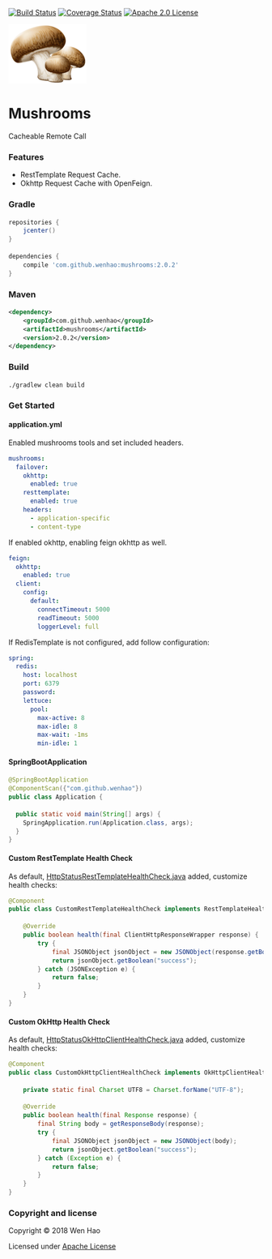 [![Build Status](https://travis-ci.com/wenhao/mushrooms.svg?branch=master)](https://travis-ci.com/wenhao/mushrooms)
[![Coverage Status](https://coveralls.io/repos/github/wenhao/mushrooms/badge.svg?branch=master)](https://coveralls.io/github/wenhao/mushrooms?branch=master)
[![Apache 2.0 License](https://img.shields.io/badge/license-Apache%202-blue.svg)](https://www.apache.org/licenses/LICENSE-2.0.txt)

![Mushrooms][logo]

# Mushrooms

Cacheable Remote Call

### Features

* RestTemplate Request Cache.
* Okhttp Request Cache with OpenFeign.

### Gradle

```groovy
repositories {
    jcenter()
}

dependencies {
    compile 'com.github.wenhao:mushrooms:2.0.2'
}
```

### Maven

```xml
<dependency>
    <groupId>com.github.wenhao</groupId>
    <artifactId>mushrooms</artifactId>
    <version>2.0.2</version>
</dependency>
```

### Build

```
./gradlew clean build
```

### Get Started

#### application.yml

Enabled mushrooms tools and set included headers.

```yaml
mushrooms:
  failover:
    okhttp:
      enabled: true
    resttemplate:
      enabled: true
    headers:
      - application-specific
      - content-type
```
If enabled okhttp, enabling feign okhttp as well.
```yaml
feign:
  okhttp:
    enabled: true
  client:
    config:
      default:
        connectTimeout: 5000
        readTimeout: 5000
        loggerLevel: full
```

If RedisTemplate is not configured, add follow configuration:
```yaml
spring:
  redis:
    host: localhost
    port: 6379
    password: 
    lettuce:
      pool:
        max-active: 8
        max-idle: 8
        max-wait: -1ms
        min-idle: 1
```

#### SpringBootApplication

```java
@SpringBootApplication
@ComponentScan({"com.github.wenhao"})
public class Application {

  public static void main(String[] args) {
    SpringApplication.run(Application.class, args);
  }
}
```

#### Custom RestTemplate Health Check

As default, [HttpStatusRestTemplateHealthCheck.java] added, customize health checks:

```java
@Component
public class CustomRestTemplateHealthCheck implements RestTemplateHealthCheck {

    @Override
    public boolean health(final ClientHttpResponseWrapper response) {
        try {
            final JSONObject jsonObject = new JSONObject(response.getBodyAsString());
            return jsonObject.getBoolean("success");
        } catch (JSONException e) {
            return false;
        }
    }
}
```

#### Custom OkHttp Health Check

As default, [HttpStatusOkHttpClientHealthCheck.java] added, customize health checks:

```java
@Component
public class CustomOkHttpClientHealthCheck implements OkHttpClientHealthCheck {

    private static final Charset UTF8 = Charset.forName("UTF-8");
    
    @Override
    public boolean health(final Response response) {
        final String body = getResponseBody(response);
        try {
            final JSONObject jsonObject = new JSONObject(body);
            return jsonObject.getBoolean("success");
        } catch (Exception e) {
            return false;
        }
    }
}
```

### Copyright and license

Copyright © 2018 Wen Hao

Licensed under [Apache License]

[logo]: ./docs/images/logo.png
[HttpStatusRestTemplateHealthCheck.java]: ./src/main/java/com/github/wenhao/resttemplate/health/HttpStatusRestTemplateHealthCheck.java
[HttpStatusOkHttpClientHealthCheck.java]: ./src/main/java/com/github/wenhao/okhttp/health/HttpStatusOkHttpClientHealthCheck.java
[Apache License]: ./LICENSE